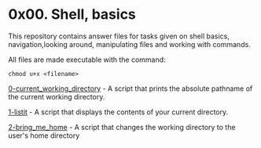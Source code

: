 # 0x00. Shell, basics

This repository contains answer files for tasks given on shell basics, navigation,looking around, manipulating files and working with commands.

All files are made executable with the command:

```
chmod u+x <filename>
```

[0-current_working_directory](0-current_working_directory) - A script that prints the absolute pathname of the current working directory.

[1-listit](1-listit) - A script that displays the contents of your current directory.

[2-bring_me_home](2-bring_me_home) - A script that changes the working directory to the user's home directory
